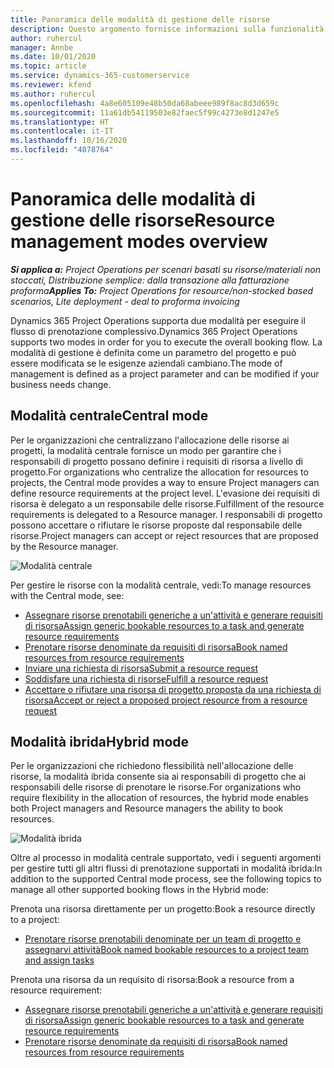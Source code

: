 ```yaml
---
title: Panoramica delle modalità di gestione delle risorse
description: Questo argomento fornisce informazioni sulla funzionalità Gestione delle risorse in Dynamics 365 Project Operations.
author: ruhercul
manager: Annbe
ms.date: 10/01/2020
ms.topic: article
ms.service: dynamics-365-customerservice
ms.reviewer: kfend
ms.author: ruhercul
ms.openlocfilehash: 4a8e605109e48b50da68abeee989f8ac8d3d659c
ms.sourcegitcommit: 11a61db54119503e82faec5f99c4273e8d1247e5
ms.translationtype: HT
ms.contentlocale: it-IT
ms.lasthandoff: 10/16/2020
ms.locfileid: "4078764"
---
```

# <a name="resource-management-modes-overview"></a><span data-ttu-id="82b99-103">Panoramica delle modalità di gestione delle risorse</span><span class="sxs-lookup"><span data-stu-id="82b99-103">Resource management modes overview</span></span>

<span data-ttu-id="82b99-104">_**Si applica a:** Project Operations per scenari basati su risorse/materiali non stoccati, Distribuzione semplice: dalla transazione alla fatturazione proforma_</span><span class="sxs-lookup"><span data-stu-id="82b99-104">_**Applies To:** Project Operations for resource/non-stocked based scenarios, Lite deployment - deal to proforma invoicing_</span></span>


<span data-ttu-id="82b99-105">Dynamics 365 Project Operations supporta due modalità per eseguire il flusso di prenotazione complessivo.</span><span class="sxs-lookup"><span data-stu-id="82b99-105">Dynamics 365 Project Operations supports two modes in order for you to execute the overall booking flow.</span></span> <span data-ttu-id="82b99-106">La modalità di gestione è definita come un parametro del progetto e può essere modificata se le esigenze aziendali cambiano.</span><span class="sxs-lookup"><span data-stu-id="82b99-106">The mode of management is defined as a project parameter and can be modified if your business needs change.</span></span>    

## <a name="central-mode"></a><span data-ttu-id="82b99-107">Modalità centrale</span><span class="sxs-lookup"><span data-stu-id="82b99-107">Central mode</span></span>
<span data-ttu-id="82b99-108">Per le organizzazioni che centralizzano l'allocazione delle risorse ai progetti, la modalità centrale fornisce un modo per garantire che i responsabili di progetto possano definire i requisiti di risorsa a livello di progetto.</span><span class="sxs-lookup"><span data-stu-id="82b99-108">For organizations who centralize the allocation for resources to projects, the Central mode provides a way to ensure Project managers can define resource requirements at the project level.</span></span> <span data-ttu-id="82b99-109">L'evasione dei requisiti di risorsa è delegato a un responsabile delle risorse.</span><span class="sxs-lookup"><span data-stu-id="82b99-109">Fulfillment of the resource requirements is delegated to a Resource manager.</span></span> <span data-ttu-id="82b99-110">I responsabili di progetto possono accettare o rifiutare le risorse proposte dal responsabile delle risorse.</span><span class="sxs-lookup"><span data-stu-id="82b99-110">Project managers can accept or reject resources that are proposed by the Resource manager.</span></span>

![Modalità centrale](./media/resource-management-central.png)

<span data-ttu-id="82b99-112">Per gestire le risorse con la modalità centrale, vedi:</span><span class="sxs-lookup"><span data-stu-id="82b99-112">To manage resources with the Central mode, see:</span></span>

- [<span data-ttu-id="82b99-113">Assegnare risorse prenotabili generiche a un'attività e generare requisiti di risorsa</span><span class="sxs-lookup"><span data-stu-id="82b99-113">Assign generic bookable resources to a task and generate resource requirements</span></span>](https://docs.microsoft.com/dynamics365/project-service/assign-generic-bookable-resource)
- [<span data-ttu-id="82b99-114">Prenotare risorse denominate da requisiti di risorsa</span><span class="sxs-lookup"><span data-stu-id="82b99-114">Book named resources from resource requirements</span></span>](https://docs.microsoft.com/dynamics365/project-service/book-named-resource)
- [<span data-ttu-id="82b99-115">Inviare una richiesta di risorsa</span><span class="sxs-lookup"><span data-stu-id="82b99-115">Submit a resource request</span></span>](https://docs.microsoft.com/dynamics365/project-service/submit-resource-request)
- [<span data-ttu-id="82b99-116">Soddisfare una richiesta di risorse</span><span class="sxs-lookup"><span data-stu-id="82b99-116">Fulfill a resource request</span></span>](https://docs.microsoft.com/dynamics365/project-service/resource-management-fulfill-requests)
- [<span data-ttu-id="82b99-117">Accettare o rifiutare una risorsa di progetto proposta da una richiesta di risorsa</span><span class="sxs-lookup"><span data-stu-id="82b99-117">Accept or reject a proposed project resource from a resource request</span></span>](https://docs.microsoft.com/dynamics365/project-service/accept-reject-proposed-resource)

## <a name="hybrid-mode"></a><span data-ttu-id="82b99-118">Modalità ibrida</span><span class="sxs-lookup"><span data-stu-id="82b99-118">Hybrid mode</span></span>
<span data-ttu-id="82b99-119">Per le organizzazioni che richiedono flessibilità nell'allocazione delle risorse, la modalità ibrida consente sia ai responsabili di progetto che ai responsabili delle risorse di prenotare le risorse.</span><span class="sxs-lookup"><span data-stu-id="82b99-119">For organizations who require flexibility in the allocation of resources, the hybrid mode enables both Project managers and Resource managers the ability to book resources.</span></span>

![Modalità ibrida](./media/resource-management-hybrid.png)

<span data-ttu-id="82b99-121">Oltre al processo in modalità centrale supportato, vedi i seguenti argomenti per gestire tutti gli altri flussi di prenotazione supportati in modalità ibrida:</span><span class="sxs-lookup"><span data-stu-id="82b99-121">In addition to the supported Central mode process, see the following topics to manage all other supported booking flows in the Hybrid mode:</span></span>

<span data-ttu-id="82b99-122">Prenota una risorsa direttamente per un progetto:</span><span class="sxs-lookup"><span data-stu-id="82b99-122">Book a resource directly to a project:</span></span>
- [<span data-ttu-id="82b99-123">Prenotare risorse prenotabili denominate per un team di progetto e assegnarvi attività</span><span class="sxs-lookup"><span data-stu-id="82b99-123">Book named bookable resources to a project team and assign tasks</span></span>](https://docs.microsoft.com/dynamics365/project-service/assign-named-bookable-resource)

<span data-ttu-id="82b99-124">Prenota una risorsa da un requisito di risorsa:</span><span class="sxs-lookup"><span data-stu-id="82b99-124">Book a resource from a resource requirement:</span></span>
- [<span data-ttu-id="82b99-125">Assegnare risorse prenotabili generiche a un'attività e generare requisiti di risorsa</span><span class="sxs-lookup"><span data-stu-id="82b99-125">Assign generic bookable resources to a task and generate resource requirements</span></span>](https://docs.microsoft.com/dynamics365/project-service/assign-generic-bookable-resource)
- [<span data-ttu-id="82b99-126">Prenotare risorse denominate da requisiti di risorsa</span><span class="sxs-lookup"><span data-stu-id="82b99-126">Book named resources from resource requirements</span></span>](https://docs.microsoft.com/dynamics365/project-service/book-named-resource)
